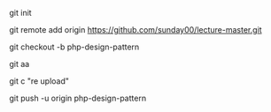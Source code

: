 git init

git remote add origin https://github.com/sunday00/lecture-master.git

git checkout -b php-design-pattern

git aa

git c "re upload"

git push -u origin php-design-pattern
